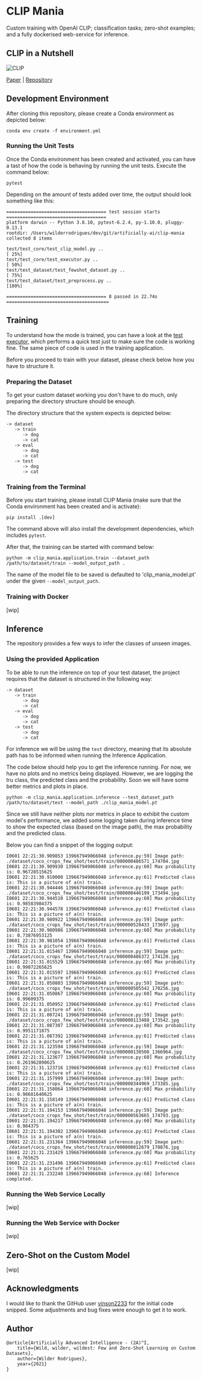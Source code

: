 # CLIP Mania

Custom training with OpenAI CLIP; classification tasks; zero-shot examples; and a fully dockerised web-service for inference.

## CLIP in a Nutshell

![CLIP](images/CLIP.png)

[Paper](https://arxiv.org/pdf/2103.00020.pdf) | [Repository](https://github.com/openai/CLIP)

## Development Environment

After cloning this repository, please create a Conda environment as depicted below:

```shell script
conda env create -f environment.yml
```

### Running the Unit Tests

Once the Conda environment has been created and activated, you can have a tast of how the code is behaving by running
the unit tests. Execute the command below:

```shell script
pytest
```

Depending on the amount of tests added over time, the output should look something like this:

```shell script
===================================== test session starts =====================================
platform darwin -- Python 3.8.10, pytest-6.2.4, py-1.10.0, pluggy-0.13.1
rootdir: /Users/wilderrodrigues/dev/git/artificially-ai/clip-mania
collected 8 items

test/test_core/test_clip_model.py ..                                                     [ 25%]
test/test_core/test_executor.py ..                                                       [ 50%]
test/test_dataset/test_fewshot_dataset.py ..                                             [ 75%]
test/test_dataset/test_preprocess.py ..                                                  [100%]

===================================== 8 passed in 22.74s ======================================
```

## Training

To understand how the mode is trained, you can have a look at the [test executor](tests/test_core/test_executor.py), which
performs a quick test just to make sure the code is working fine. The same piece of code is used in the training
application.

Before you proceed to train with your dataset, please check below how you have to structure it.

### Preparing the Dataset

To get your custom dataset working you don't have to do much, only preparing the directory structure should be enough.

The directory structure that the system expects is depicted below:

```shell script
-> dataset
   -> train
      -> dog
      -> cat
   -> eval
      -> dog
      -> cat
   -> test
      -> dog
      -> cat
```  

### Training from the Terminal

Before you start training, please install CLIP Mania (make sure that the Conda environment has been created and is
activate):

```shell script
pip install .[dev]
```

The command above will also install the development dependencies, which includes `pytest`.

After that, the training can be started with command below:

```shell script
python -m clip_mania.application.train --dataset_path /path/to/dataset/train --model_output_path .
```

The name of the model file to be saved is defaulted to 'clip_mania_model.pt' under the given `--model_output_path`.

### Training with Docker

[wip]

## Inference

The repository provides a few ways to infer the classes of unseen images. 

### Using the provided Application

To be able to run the inference on top of your test dataset, the project requires that the dataset is structured in the
following way:

```shell script
-> dataset
   -> train
      -> dog
      -> cat
   -> eval
      -> dog
      -> cat
   -> test
      -> dog
      -> cat
```  

For inference we will be using the `test` directory, meaning that its absolute path has to be informed when running
the Inference Application.

The code below should help you to get the inference running. For now, we have no plots and no metrics being displayed.
However, we are logging the tru class, the predicted class and the probability. Soon we will have some better metrics
and plots in place.

```shell script
python -m clip_mania.application.inference --test_dataset_path /path/to/dataset/test --model_path ./clip_mania_model.pt
```

Since we still have neither plots nor metrics in place to exhibit the custom model's performance, we added some logging
taken during inference time to show the expected class (based on the image path), the max probability and the predicted
class.

Below you can find a snippet of the logging output:

```shell script
I0601 22:21:30.909853 139667949066048 inference.py:59] Image path: ./dataset/coco_crops_few_shot/test/train/000000486571_174704.jpg
I0601 22:21:30.909930 139667949066048 inference.py:60] Max probability is: 0.96728515625
I0601 22:21:30.910000 139667949066048 inference.py:61] Predicted class is: This is a picture of a(n) train.
I0601 22:21:30.944446 139667949066048 inference.py:59] Image path: ./dataset/coco_crops_few_shot/test/train/000000446199_173494.jpg
I0601 22:21:30.944510 139667949066048 inference.py:60] Max probability is: 0.98583984375
I0601 22:21:30.944578 139667949066048 inference.py:61] Predicted class is: This is a picture of a(n) train.
I0601 22:21:30.980922 139667949066048 inference.py:59] Image path: ./dataset/coco_crops_few_shot/test/train/000000520433_173697.jpg
I0601 22:21:30.980986 139667949066048 inference.py:60] Max probability is: 0.73876953125
I0601 22:21:30.981054 139667949066048 inference.py:61] Predicted class is: This is a picture of a(n) train.
I0601 22:21:31.015467 139667949066048 inference.py:59] Image path: ./dataset/coco_crops_few_shot/test/train/000000486372_174120.jpg
I0601 22:21:31.015529 139667949066048 inference.py:60] Max probability is: 0.99072265625
I0601 22:21:31.015597 139667949066048 inference.py:61] Predicted class is: This is a picture of a(n) train.
I0601 22:21:31.050803 139667949066048 inference.py:59] Image path: ./dataset/coco_crops_few_shot/test/train/000000505542_170256.jpg
I0601 22:21:31.050867 139667949066048 inference.py:60] Max probability is: 0.99609375
I0601 22:21:31.050952 139667949066048 inference.py:61] Predicted class is: This is a picture of a(n) train.
I0601 22:21:31.087241 139667949066048 inference.py:59] Image path: ./dataset/coco_crops_few_shot/test/train/000000113488_173542.jpg
I0601 22:21:31.087307 139667949066048 inference.py:60] Max probability is: 0.9951171875
I0601 22:21:31.087392 139667949066048 inference.py:61] Predicted class is: This is a picture of a(n) train.
I0601 22:21:31.123594 139667949066048 inference.py:59] Image path: ./dataset/coco_crops_few_shot/test/train/000000130508_1366964.jpg
I0601 22:21:31.123677 139667949066048 inference.py:60] Max probability is: 0.261962890625
I0601 22:21:31.123716 139667949066048 inference.py:61] Predicted class is: This is a picture of a(n) train.
I0601 22:21:31.157999 139667949066048 inference.py:59] Image path: ./dataset/coco_crops_few_shot/test/train/000000344969_173385.jpg
I0601 22:21:31.158064 139667949066048 inference.py:60] Max probability is: 0.98681640625
I0601 22:21:31.158149 139667949066048 inference.py:61] Predicted class is: This is a picture of a(n) train.
I0601 22:21:31.194153 139667949066048 inference.py:59] Image path: ./dataset/coco_crops_few_shot/test/train/000000563665_174793.jpg
I0601 22:21:31.194217 139667949066048 inference.py:60] Max probability is: 0.984375
I0601 22:21:31.194302 139667949066048 inference.py:61] Predicted class is: This is a picture of a(n) train.
I0601 22:21:31.231364 139667949066048 inference.py:59] Image path: ./dataset/coco_crops_few_shot/test/train/000000012679_170876.jpg
I0601 22:21:31.231429 139667949066048 inference.py:60] Max probability is: 0.765625
I0601 22:21:31.231496 139667949066048 inference.py:61] Predicted class is: This is a picture of a(n) train.
I0601 22:21:31.232240 139667949066048 inference.py:68] Inference completed.
``` 

### Running the Web Service Locally

[wip]

### Running the Web Service with Docker

[wip]

## Zero-Shot on the Custom Model

[wip]

## Acknowledgments

I would like to thank the GitHub user [vinson2233](https://github.com/vinson2233) for the initial code snipped. Some
adjustments and bug fixes were enough to get it to work.

## Author

```angular2html
@article{Artificially Advanced Intelligence - (2A)^I,
    title={Wild, wilder, wildest: Few and Zero-Shot Learning on Custom Datasets},
    author={Wilder Rodrigues},
    year={2021}
}
```
